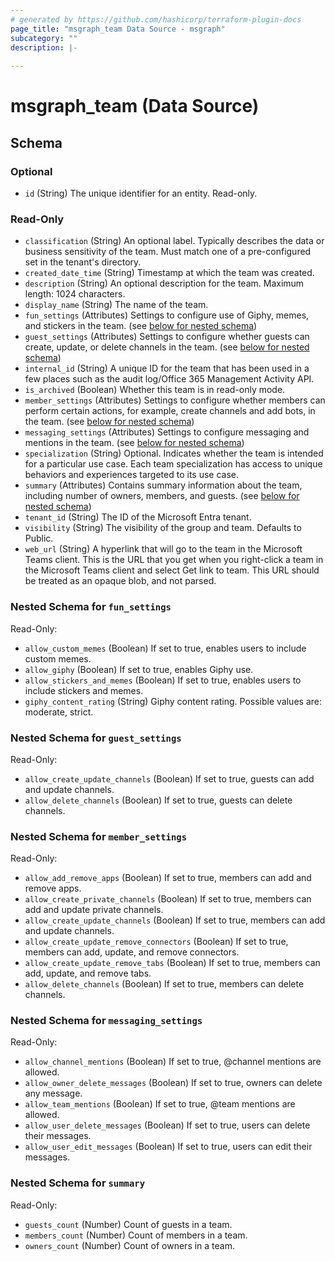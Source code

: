 ```yaml
---
# generated by https://github.com/hashicorp/terraform-plugin-docs
page_title: "msgraph_team Data Source - msgraph"
subcategory: ""
description: |-
  
---
```


# msgraph_team (Data Source)





<!-- schema generated by tfplugindocs -->
## Schema

### Optional

- `id` (String) The unique identifier for an entity. Read-only.

### Read-Only

- `classification` (String) An optional label. Typically describes the data or business sensitivity of the team. Must match one of a pre-configured set in the tenant's directory.
- `created_date_time` (String) Timestamp at which the team was created.
- `description` (String) An optional description for the team. Maximum length: 1024 characters.
- `display_name` (String) The name of the team.
- `fun_settings` (Attributes) Settings to configure use of Giphy, memes, and stickers in the team. (see [below for nested schema](#nestedatt--fun_settings))
- `guest_settings` (Attributes) Settings to configure whether guests can create, update, or delete channels in the team. (see [below for nested schema](#nestedatt--guest_settings))
- `internal_id` (String) A unique ID for the team that has been used in a few places such as the audit log/Office 365 Management Activity API.
- `is_archived` (Boolean) Whether this team is in read-only mode.
- `member_settings` (Attributes) Settings to configure whether members can perform certain actions, for example, create channels and add bots, in the team. (see [below for nested schema](#nestedatt--member_settings))
- `messaging_settings` (Attributes) Settings to configure messaging and mentions in the team. (see [below for nested schema](#nestedatt--messaging_settings))
- `specialization` (String) Optional. Indicates whether the team is intended for a particular use case.  Each team specialization has access to unique behaviors and experiences targeted to its use case.
- `summary` (Attributes) Contains summary information about the team, including number of owners, members, and guests. (see [below for nested schema](#nestedatt--summary))
- `tenant_id` (String) The ID of the Microsoft Entra tenant.
- `visibility` (String) The visibility of the group and team. Defaults to Public.
- `web_url` (String) A hyperlink that will go to the team in the Microsoft Teams client. This is the URL that you get when you right-click a team in the Microsoft Teams client and select Get link to team. This URL should be treated as an opaque blob, and not parsed.

<a id="nestedatt--fun_settings"></a>
### Nested Schema for `fun_settings`

Read-Only:

- `allow_custom_memes` (Boolean) If set to true, enables users to include custom memes.
- `allow_giphy` (Boolean) If set to true, enables Giphy use.
- `allow_stickers_and_memes` (Boolean) If set to true, enables users to include stickers and memes.
- `giphy_content_rating` (String) Giphy content rating. Possible values are: moderate, strict.


<a id="nestedatt--guest_settings"></a>
### Nested Schema for `guest_settings`

Read-Only:

- `allow_create_update_channels` (Boolean) If set to true, guests can add and update channels.
- `allow_delete_channels` (Boolean) If set to true, guests can delete channels.


<a id="nestedatt--member_settings"></a>
### Nested Schema for `member_settings`

Read-Only:

- `allow_add_remove_apps` (Boolean) If set to true, members can add and remove apps.
- `allow_create_private_channels` (Boolean) If set to true, members can add and update private channels.
- `allow_create_update_channels` (Boolean) If set to true, members can add and update channels.
- `allow_create_update_remove_connectors` (Boolean) If set to true, members can add, update, and remove connectors.
- `allow_create_update_remove_tabs` (Boolean) If set to true, members can add, update, and remove tabs.
- `allow_delete_channels` (Boolean) If set to true, members can delete channels.


<a id="nestedatt--messaging_settings"></a>
### Nested Schema for `messaging_settings`

Read-Only:

- `allow_channel_mentions` (Boolean) If set to true, @channel mentions are allowed.
- `allow_owner_delete_messages` (Boolean) If set to true, owners can delete any message.
- `allow_team_mentions` (Boolean) If set to true, @team mentions are allowed.
- `allow_user_delete_messages` (Boolean) If set to true, users can delete their messages.
- `allow_user_edit_messages` (Boolean) If set to true, users can edit their messages.


<a id="nestedatt--summary"></a>
### Nested Schema for `summary`

Read-Only:

- `guests_count` (Number) Count of guests in a team.
- `members_count` (Number) Count of members in a team.
- `owners_count` (Number) Count of owners in a team.
